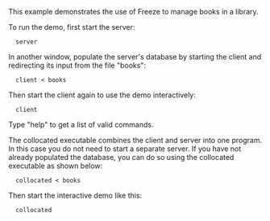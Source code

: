 This example demonstrates the use of Freeze to manage books in a
library.

To run the demo, first start the server:

      server

In another window, populate the server's database by starting the
client and redirecting its input from the file "books":

      client < books

Then start the client again to use the demo interactively:

      client

Type "help" to get a list of valid commands.

The collocated executable combines the client and server into one
program. In this case you do not need to start a separate server.
If you have not already populated the database, you can do so using
the collocated executable as shown below:

      collocated < books

Then start the interactive demo like this:

      collocated
